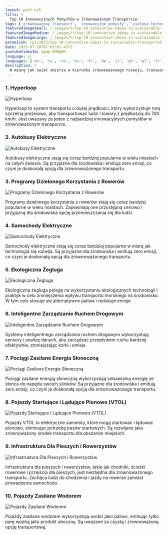 ```yaml
---
layout: post.njk
title: >
  Top 10 Innowacyjnych Pomysłów w Zrównoważonym Transporcie
tags: ['zrównoważony transport', 'innowacyjne pomysły', 'zielona technologia']
featuredImageSmall: /_images/t/top-10-innovative-ideas-in-sustainable-transportation-cover-pl-small.webp
featuredImageMedium: /_images/t/top-10-innovative-ideas-in-sustainable-transportation-cover-pl-medium.webp
featuredImageLarge: /_images/t/top-10-innovative-ideas-in-sustainable-transportation-cover-pl-large.webp
permalink: /pl/2023/top-10-innovative-ideas-in-sustainable-transportation.html
date: 2023-07-20T07:03:01.437Z
youtubeVideoId: 5gmm_OOMgUM
language: pl
languages: ['en', 'ru', 'ro', 'es', 'fr', 'de', 'it', 'pt', 'pl', 'tr']
description: >
  W miarę jak świat zmierza w kierunku zrównoważonego rozwoju, transport jest jednym z głównych obszarów, w których wprowadzane są innowacyjne pomysły. Oto 10 najlepszych innowacyjnych pomysłów związanych z zrównoważonym transportem.
---
```


### 1. Hyperloop

![Hyperloop](/_images/3/308fa6301ed939775958175f07f1e3e5-medium.webp)

Hyperloop to system transportu o dużej prędkości, który wykorzystuje rurę szczelną próżniowo, aby transportować ludzi i towary z prędkością do 700 km/h. Jest uważany za jeden z najbardziej innowacyjnych pomysłów w zrównoważonym transporcie.

### 2. Autobusy Elektryczne

![Autobusy Elektryczne](/_images/1/191091b8638a008162467e2d8e71e2b3-medium.webp)

Autobusy elektryczne stają się coraz bardziej popularne w wielu miastach na całym świecie. Są przyjazne dla środowiska i emitują zero emisji, co czyni je doskonałą opcją dla zrównoważonego transportu.

### 3. Programy Dzielonego Korzystania z Rowerów

![Programy Dzielonego Korzystania z Rowerów](/_images/c/c6207778fd41623e89f2914bf0e1f82d-medium.webp)

Programy dzielonego korzystania z rowerów stają się coraz bardziej popularne w wielu miastach. Zapewniają one przystępną cenowo i przyjazną dla środowiska opcję przemieszczania się dla ludzi.

### 4. Samochody Elektryczne

![Samochody Elektryczne](/_images/c/ce13f3b237e20f577bcdbbae170851b5-medium.webp)

Samochody elektryczne stają się coraz bardziej popularne w miarę jak technologia się rozwija. Są przyjazne dla środowiska i emitują zero emisji, co czyni je doskonałą opcją dla zrównoważonego transportu.

### 5. Ekologiczna Żegluga

![Ekologiczna Żegluga](/_images/3/344ecec2719a342ea0697714a6b0cb6a-medium.webp)

Ekologiczna żegluga polega na wykorzystaniu ekologicznych technologii i praktyk w celu zmniejszenia wpływu transportu morskiego na środowisko. W tym celu stosuje się alternatywne paliwa i redukuje emisje.

### 6. Inteligentne Zarządzanie Ruchem Drogowym

![Inteligentne Zarządzanie Ruchem Drogowym](/_images/6/601025e57ce72250bb6e83fc691c82f4-medium.webp)

Systemy inteligentnego zarządzania ruchem drogowym wykorzystują sensory i analizę danych, aby zarządzać przepływem ruchu bardziej efektywnie, zmniejszając korki i emisje.

### 7. Pociągi Zasilane Energia Słoneczną

![Pociągi Zasilane Energia Słoneczną](/_images/9/960ee2bb159f63aa63cd2c53a4adfbd6-medium.webp)

Pociągi zasilane energią słoneczną wykorzystują odnawialną energię ze słońca do napędu swoich silników. Są przyjazne dla środowiska i emitują zero emisji, co czyni je doskonałą opcją dla zrównoważonego transportu.

### 8. Pojazdy Startujące i Lądujące Pionowo (VTOL)

![Pojazdy Startujące i Lądujące Pionowo (VTOL)](/_images/b/b11ebcc5e0c52811e1f71f3fc371038f-medium.webp)

Pojazdy VTOL to elektryczne samoloty, które mogą startować i lądować pionowo, eliminując potrzebę pasów startowych. Są rozwijane jako zrównoważony środek transportu dla obszarów miejskich.

### 9. Infrastruktura Dla Pieszych i Rowerzystów

![Infrastruktura Dla Pieszych i Rowerzystów](/_images/e/eec7249cdc08b5e324a7a49feecd03f7-medium.webp)

Infrastruktura dla pieszych i rowerzystów, takie jak chodniki, ścieżki rowerowe i przejścia dla pieszych, jest niezbędna dla zrównoważonego transportu. Zachęca ludzi do chodzenia i jazdy na rowerze zamiast prowadzenia samochodu.

### 10. Pojazdy Zasilane Wodorem

![Pojazdy Zasilane Wodorem](/_images/6/6fa099ddbb7ca041dc3a8dc9aa1b14aa-medium.webp)

Pojazdy zasilane wodorem wykorzystują wodór jako paliwo, emitując tylko parę wodną jako produkt uboczny. Są uważane za czystą i zrównoważoną opcję transportową.

